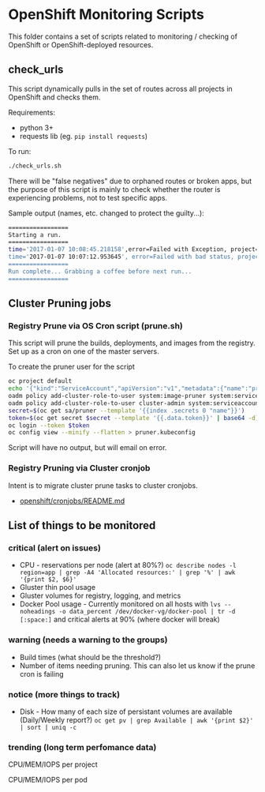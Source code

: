 # OpenShift Monitoring Scripts

This folder contains a set of scripts related to monitoring / checking of OpenShift or OpenShift-deployed resources.

## check_urls

This script dynamically pulls in the set of routes across all projects in OpenShift and checks them.

Requirements:

* python 3+
* requests lib (eg. ```pip install requests```)

To run:

``` bash
./check_urls.sh
```

There will be "false negatives" due to orphaned routes or broken apps, but the purpose of this script is mainly to check whether the router is experiencing problems, not to test specific apps.

Sample output (names, etc. changed to protect the guilty...):

``` bash
=================
Starting a run.
=================
time='2017-01-07 10:08:45.218158',error=Failed with Exception, project=xyz, route_name=xyz, route=https://xyz.gov.bc.ca, exception='('Connection aborted.', RemoteDisconnected('Remote end closed connection without response',))''
time='2017-01-07 10:07:12.953645', error=Failed with bad status, project=pqr, route_name=pqr, route=http://pqr.gov.bc.ca, response_code=503
=================
Run complete... Grabbing a coffee before next run...
=================
```

## Cluster Pruning jobs

### Registry Prune via OS Cron script (prune.sh)

This script will prune the builds, deployments, and images from the registry. Set up as a cron on one of the master servers.

To create the pruner user for the script

```bash
oc project default
echo '{"kind":"ServiceAccount","apiVersion":"v1","metadata":{"name":"pruner"}}' | oc create -f -
oadm policy add-cluster-role-to-user system:image-pruner system:serviceaccount:default:pruner
oadm policy add-cluster-role-to-user cluster-admin system:serviceaccount:default:pruner
secret=$(oc get sa/pruner --template '{{index .secrets 0 "name"}}')
token=$(oc get secret $secret --template '{{.data.token}}' | base64 -d)
oc login --token $token
oc config view --minify --flatten > pruner.kubeconfig
```

Script will have no output, but will email on error.

### Registry Pruning via Cluster cronjob

Intent is to migrate cluster prune tasks to cluster cronjobs.

* [openshift/cronjobs/README.md](openshift/cronjobs/README.md)

## List of things to be monitored

### critical (alert on issues)

* CPU - reservations per node (alert at 80%?) `oc describe nodes -l region=app | grep -A4 'Allocated resources:' | grep '%' | awk '{print $2, $6}'`
* Gluster thin pool usage
* Gluster volumes for registry, logging, and metrics
* Docker Pool usage - Currently monitored on all hosts with `lvs --noheadings -o data_percent /dev/docker-vg/docker-pool | tr -d [:space:]` and critical alerts at 90% (where docker will break)

### warning (needs a warning to the groups)

* Build times (what should be the threshold?)
* Number of items needing pruning. This can also let us know if the prune cron is failing

### notice (more things to track)

* Disk - How many of each size of persistant volumes are available (Daily/Weekly report?) `oc get pv | grep Available | awk '{print $2}' | sort | uniq -c`

### trending (long term perfomance data)

CPU/MEM/IOPS per project

CPU/MEM/IOPS per pod
